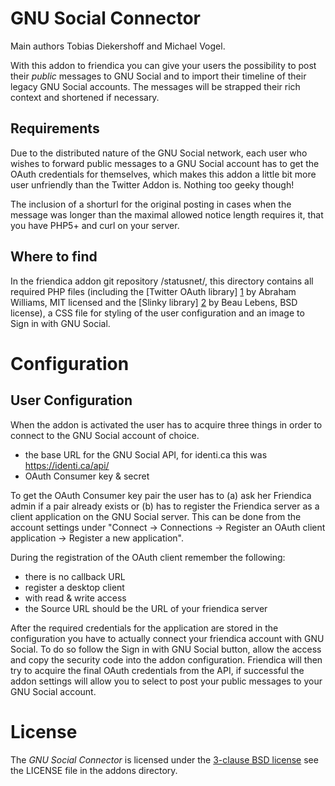 GNU Social Connector
===================
Main authors Tobias Diekershoff and Michael Vogel.

With this addon to friendica you can give your users the possibility to post their *public* messages to GNU Social 
and to import their timeline of their legacy GNU Social accounts. The messages will be strapped their rich context 
and shortened if necessary.

Requirements
------------

Due to the distributed nature of the GNU Social network, each user who wishes to
forward public messages to a GNU Social account has to get the OAuth credentials
for themselves, which makes this addon a little bit more user unfriendly than
the Twitter Addon is. Nothing too geeky though!

The inclusion of a shorturl for the original posting in cases when the message
was longer than the maximal allowed notice length requires it, that you have
PHP5+ and curl on your server.

Where to find
-------------

In the friendica addon git repository /statusnet/, this directory contains all
required PHP files (including the [Twitter OAuth library] [1] by Abraham Williams,
MIT licensed and the [Slinky library] [2] by Beau Lebens, BSD license), a CSS file
for styling of the user configuration and an image to Sign in with GNU Social.

[1]:https://github.com/abraham/twitteroauth
[2]:http://dentedreality.com.au/projects/slinky

Configuration
=============

User Configuration 
------------------

When the addon is activated the user has to acquire three things in order to
connect to the GNU Social account of choice.

* the base URL for the GNU Social API, for identi.ca this was https://identi.ca/api/
* OAuth Consumer key & secret

To get the OAuth Consumer key pair the user has to (a) ask her Friendica admin
if a pair already exists or (b) has to register the Friendica server as a
client application on the GNU Social server. This can be done from the account
settings under "Connect -> Connections -> Register an OAuth client application
-> Register a new application".

During the registration of the OAuth client remember the following:

* there is no callback URL
* register a desktop client
* with read & write access
* the Source URL should be the URL of your friendica server

After the required credentials for the application are stored in the
configuration you have to actually connect your friendica account with
GNU Social. To do so follow the Sign in with GNU Social button, allow the access
and copy the security code into the addon configuration. Friendica will then
try to acquire the final OAuth credentials from the API, if successful the
addon settings will allow you to select to post your public messages to your
GNU Social account.

License
=======

The _GNU Social Connector_ is licensed under the [3-clause BSD license][3] see the
LICENSE file in the addons directory.

[3]: http://opensource.org/licenses/BSD-3-Clause
